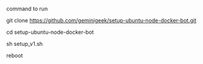 command to run 

git clone https://github.com/geminigeek/setup-ubuntu-node-docker-bot.git

cd setup-ubuntu-node-docker-bot

sh setup_v1.sh

reboot